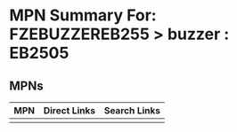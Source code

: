



# MPN Summary For: FZEBUZZEREB255 > buzzer : EB2505

## MPNs
  

|MPN|Direct Links|Search Links|
| :--- | :--- | :--- |
||||
